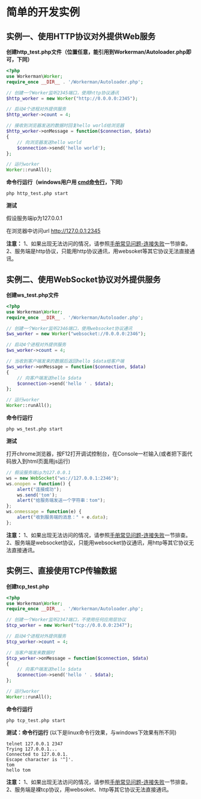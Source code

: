 # 简单的开发实例

## 实例一、使用HTTP协议对外提供Web服务
**创建http_test.php文件（位置任意，能引用到Workerman/Autoloader.php即可，下同）**
```php
<?php
use Workerman\Worker;
require_once __DIR__ . '/Workerman/Autoloader.php';

// 创建一个Worker监听2345端口，使用http协议通讯
$http_worker = new Worker("http://0.0.0.0:2345");

// 启动4个进程对外提供服务
$http_worker->count = 4;

// 接收到浏览器发送的数据时回复hello world给浏览器
$http_worker->onMessage = function($connection, $data)
{
    // 向浏览器发送hello world
    $connection->send('hello world');
};

// 运行worker
Worker::runAll();
```

**命令行运行（windows用户用 [cmd命令行](http://baike.baidu.com/item/%E5%91%BD%E4%BB%A4%E6%8F%90%E7%A4%BA%E7%AC%A6?fromtitle=CMD&fromid=1193011&type=syn)，下同）**
```shell
php http_test.php start

```

**测试**


假设服务端ip为127.0.0.1

在浏览器中访问url http://127.0.0.1:2345

 **注意：**
1、如果出现无法访问的情况，请参照[手册常见问题-连接失败](327807)一节排查。
2、服务端是http协议，只能用http协议通讯，用websoket等其它协议无法直接通讯。


## 实例二、使用WebSocket协议对外提供服务
**创建ws_test.php文件**

```php
<?php
use Workerman\Worker;
require_once __DIR__ . '/Workerman/Autoloader.php';

// 创建一个Worker监听2346端口，使用websocket协议通讯
$ws_worker = new Worker("websocket://0.0.0.0:2346");

// 启动4个进程对外提供服务
$ws_worker->count = 4;

// 当收到客户端发来的数据后返回hello $data给客户端
$ws_worker->onMessage = function($connection, $data)
{
    // 向客户端发送hello $data
    $connection->send('hello ' . $data);
};

// 运行worker
Worker::runAll();
```

**命令行运行**
```shell
php ws_test.php start

```

**测试**

打开chrome浏览器，按F12打开调试控制台，在Console一栏输入(或者把下面代码放入到html页面用js运行)

```javascript
// 假设服务端ip为127.0.0.1
ws = new WebSocket("ws://127.0.0.1:2346");
ws.onopen = function() {
    alert("连接成功");
    ws.send('tom');
    alert("给服务端发送一个字符串：tom");
};
ws.onmessage = function(e) {
    alert("收到服务端的消息：" + e.data);
};
```

  **注意：**
1、如果出现无法访问的情况，请参照[手册常见问题-连接失败](327807)一节排查。
2、服务端是websocket协议，只能用websocket协议通讯，用http等其它协议无法直接通讯。 

## 实例三、直接使用TCP传输数据
**创建tcp_test.php**

```php
<?php
use Workerman\Worker;
require_once __DIR__ . '/Workerman/Autoloader.php';

// 创建一个Worker监听2347端口，不使用任何应用层协议
$tcp_worker = new Worker("tcp://0.0.0.0:2347");

// 启动4个进程对外提供服务
$tcp_worker->count = 4;

// 当客户端发来数据时
$tcp_worker->onMessage = function($connection, $data)
{
    // 向客户端发送hello $data
    $connection->send('hello ' . $data);
};

// 运行worker
Worker::runAll();
```

**命令行运行**

```shell
php tcp_test.php start

```

**测试：命令行运行**
(以下是linux命令行效果，与windows下效果有所不同)
```shell
telnet 127.0.0.1 2347
Trying 127.0.0.1...
Connected to 127.0.0.1.
Escape character is '^]'.
tom
hello tom
```

**注意：**
1、如果出现无法访问的情况，请参照[手册常见问题-连接失败](327807)一节排查。
2、服务端是裸tcp协议，用websoket、http等其它协议无法直接通讯。

